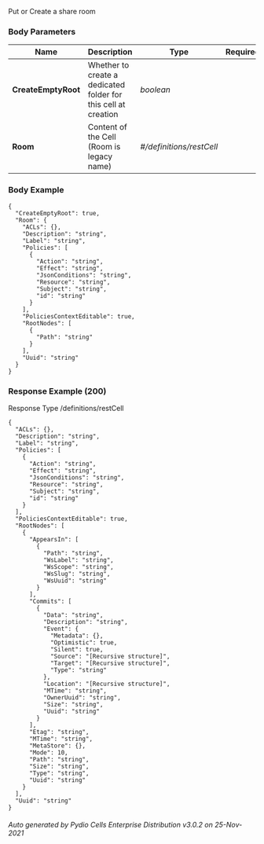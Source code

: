 






 
Put or Create a share room  


### Body Parameters

Name | Description | Type | Required
---|---|---|---
**CreateEmptyRoot** | Whether to create a dedicated folder for this cell at creation | _boolean_ |   
**Room** | Content of the Cell (Room is legacy name) | _#/definitions/restCell_ |   


### Body Example
```
{
  "CreateEmptyRoot": true,
  "Room": {
    "ACLs": {},
    "Description": "string",
    "Label": "string",
    "Policies": [
      {
        "Action": "string",
        "Effect": "string",
        "JsonConditions": "string",
        "Resource": "string",
        "Subject": "string",
        "id": "string"
      }
    ],
    "PoliciesContextEditable": true,
    "RootNodes": [
      {
        "Path": "string"
      }
    ],
    "Uuid": "string"
  }
}
```






### Response Example (200)
Response Type /definitions/restCell

```
{
  "ACLs": {},
  "Description": "string",
  "Label": "string",
  "Policies": [
    {
      "Action": "string",
      "Effect": "string",
      "JsonConditions": "string",
      "Resource": "string",
      "Subject": "string",
      "id": "string"
    }
  ],
  "PoliciesContextEditable": true,
  "RootNodes": [
    {
      "AppearsIn": [
        {
          "Path": "string",
          "WsLabel": "string",
          "WsScope": "string",
          "WsSlug": "string",
          "WsUuid": "string"
        }
      ],
      "Commits": [
        {
          "Data": "string",
          "Description": "string",
          "Event": {
            "Metadata": {},
            "Optimistic": true,
            "Silent": true,
            "Source": "[Recursive structure]",
            "Target": "[Recursive structure]",
            "Type": "string"
          },
          "Location": "[Recursive structure]",
          "MTime": "string",
          "OwnerUuid": "string",
          "Size": "string",
          "Uuid": "string"
        }
      ],
      "Etag": "string",
      "MTime": "string",
      "MetaStore": {},
      "Mode": 10,
      "Path": "string",
      "Size": "string",
      "Type": "string",
      "Uuid": "string"
    }
  ],
  "Uuid": "string"
}
```




###### Auto generated by Pydio Cells Enterprise Distribution v3.0.2 on 25-Nov-2021
